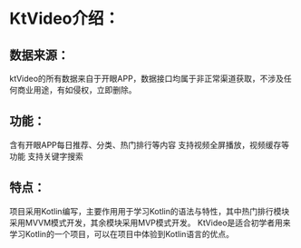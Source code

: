 # KtVideo介绍：
## 数据来源：
ktVideo的所有数据来自于开眼APP，数据接口均属于非正常渠道获取，不涉及任何商业用途，有如侵权，立即删除。
## 功能：
含有开眼APP每日推荐、分类、热门排行等内容
支持视频全屏播放，视频缓存等功能
支持关键字搜索
## 特点：
项目采用Kotlin编写，主要作用用于学习Kotlin的语法与特性，其中热门排行模块采用MVVM模式开发，其余模块采用MVP模式开发。
KtVideo是适合初学者用来学习Kotlin的一个项目，可以在项目中体验到Kotlin语言的优点。
